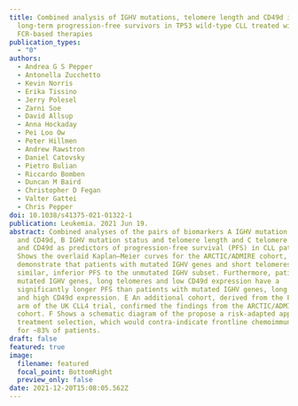 ```yaml
---
title: Combined analysis of IGHV mutations, telomere length and CD49d identifies
  long-term progression-free survivors in TP53 wild-type CLL treated with
  FCR-based therapies
publication_types:
  - "0"
authors:
  - Andrea G S Pepper
  - Antonella Zucchetto
  - Kevin Norris
  - Erika Tissino
  - Jerry Polesel
  - Zarni Soe
  - David Allsup
  - Anna Hockaday
  - Pei Loo Ow
  - Peter Hillmen
  - Andrew Rawstron
  - Daniel Catovsky
  - Pietro Bulian
  - Riccardo Bomben
  - Duncan M Baird
  - Christopher D Fegan
  - Valter Gattei
  - Chris Pepper
doi: 10.1038/s41375-021-01322-1
publication: Leukemia. 2021 Jun 19.
abstract: Combined analyses of the pairs of biomarkers A IGHV mutation status
  and CD49d, B IGHV mutation status and telomere length and C telomere length
  and CD49d as predictors of progression-free survival (PFS) in CLL patients. D
  Shows the overlaid Kaplan–Meier curves for the ARCTIC/ADMIRE cohort, which
  demonstrate that patients with mutated IGHV genes and short telomeres have a
  similar, inferior PFS to the unmutated IGHV subset. Furthermore, patients with
  mutated IGHV genes, long telomeres and low CD49d expression have a
  significantly longer PFS than patients with mutated IGHV genes, long telomeres
  and high CD49d expression. E An additional cohort, derived from the FC-treated
  arm of the UK CLL4 trial, confirmed the findings from the ARCTIC/ADMIRE
  cohort. F Shows a schematic diagram of the propose a risk-adapted approach to
  treatment selection, which would contra-indicate frontline chemoimmunotherapy
  for ~83% of patients.
draft: false
featured: true
image:
  filename: featured
  focal_point: BottomRight
  preview_only: false
date: 2021-12-20T15:08:05.562Z
---
```


